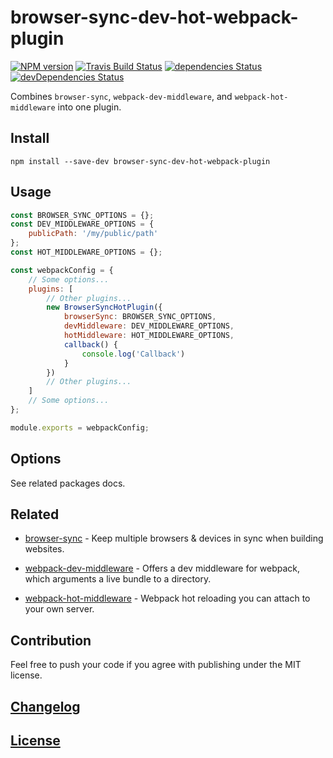# browser-sync-dev-hot-webpack-plugin

[![NPM version](https://img.shields.io/npm/v/browser-sync-dev-hot-webpack-plugin.svg)](https://www.npmjs.org/package/browser-sync-dev-hot-webpack-plugin) 
[![Travis Build Status](https://img.shields.io/travis/itgalaxy/browser-sync-dev-hot-webpack-plugin/master.svg?label=build)](https://travis-ci.org/itgalaxy/browser-sync-dev-hot-webpack-plugin) 
[![dependencies Status](https://david-dm.org/itgalaxy/browser-sync-dev-hot-webpack-plugin/status.svg)](https://david-dm.org/itgalaxy/browser-sync-dev-hot-webpack-plugin) 
[![devDependencies Status](https://david-dm.org/itgalaxy/browser-sync-dev-hot-webpack-plugin/dev-status.svg)](https://david-dm.org/itgalaxy/browser-sync-dev-hot-webpack-plugin?type=dev)

Combines `browser-sync`, `webpack-dev-middleware`, and `webpack-hot-middleware` into one plugin.

## Install

```shell
npm install --save-dev browser-sync-dev-hot-webpack-plugin
```

## Usage

```js
const BROWSER_SYNC_OPTIONS = {};
const DEV_MIDDLEWARE_OPTIONS = {
    publicPath: '/my/public/path'
};
const HOT_MIDDLEWARE_OPTIONS = {};

const webpackConfig = {
    // Some options...
    plugins: [
        // Other plugins...
        new BrowserSyncHotPlugin({
            browserSync: BROWSER_SYNC_OPTIONS,
            devMiddleware: DEV_MIDDLEWARE_OPTIONS,
            hotMiddleware: HOT_MIDDLEWARE_OPTIONS,
            callback() {
                console.log('Callback')
            }
        })
        // Other plugins...
    ]
    // Some options...
};

module.exports = webpackConfig;
```

## Options

See related packages docs.

## Related

-   [browser-sync](https://github.com/browsersync/browser-sync) - Keep multiple browsers & devices 
    in sync when building websites.

-   [webpack-dev-middleware](https://github.com/webpack/webpack-dev-middleware) - Offers a dev middleware for webpack, 
    which arguments a live bundle to a directory.

-   [webpack-hot-middleware](https://github.com/glenjamin/webpack-hot-middleware) - Webpack hot reloading 
    you can attach to your own server.

## Contribution

Feel free to push your code if you agree with publishing under the MIT license.

## [Changelog](CHANGELOG.md)

## [License](LICENSE)
